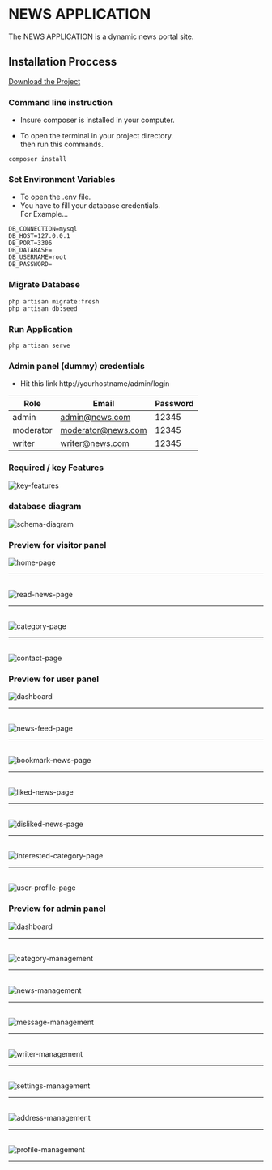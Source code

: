 # NEWS APPLICATION

The NEWS APPLICATION is a dynamic news portal site.

## Installation Proccess
[Download the Project](https://github.com/code-with-Rashed/news/archive/refs/heads/master.zip)  

### Command line instruction 

- Insure composer is installed in your computer.

- To open the terminal in your project directory.  
then run this commands.

```
composer install
```
### Set Environment Variables  
- To open the .env file.  
- You have to fill your database credentials.  
For Example...  

```
DB_CONNECTION=mysql
DB_HOST=127.0.0.1
DB_PORT=3306
DB_DATABASE=
DB_USERNAME=root
DB_PASSWORD=
```

### Migrate Database  

```
php artisan migrate:fresh
php artisan db:seed
```
### Run Application  

```
php artisan serve
```

### Admin panel (dummy) credentials
- Hit this link http://yourhostname/admin/login

| Role         | Email              | Password |
|--------------|--------------------|----------|
| admin        | admin@news.com     | 12345    |
| moderator    | moderator@news.com | 12345    |
| writer       | writer@news.com    | 12345    |


### Required / key Features
![key-features](./preview/sitemap/sitemap.png)

### database diagram
![schema-diagram](./preview/diagram/schema-diagram.png)

### Preview for visitor panel
![home-page](./preview/showcase/visitorpanel/home-page.jpeg) <br><hr><br>
![read-news-page](./preview/showcase/visitorpanel/read-news.jpeg) <br><hr><br>
![category-page](./preview/showcase/visitorpanel/category-page.jpeg) <br><hr><br>
![contact-page](./preview/showcase/visitorpanel/contact-page.jpeg)

### Preview for user panel
![dashboard](./preview/showcase/userpanel/dashboard-page.jpeg) <br><hr><br>
![news-feed-page](./preview/showcase/userpanel/news-feed-page.jpeg) <br><hr><br>
![bookmark-news-page](./preview/showcase/userpanel/bookmark-news-page.jpeg) <br><hr><br>
![liked-news-page](./preview/showcase/userpanel/liked-news-page.jpeg) <br><hr><br>
![disliked-news-page](./preview/showcase/userpanel/disliked-news-page.jpeg) <br><hr><br>
![interested-category-page](./preview/showcase/userpanel/interested-category-page.jpeg) <br><hr><br>
![user-profile-page](./preview/showcase/userpanel/user-profile-page.jpeg)

### Preview for admin panel
![dashboard](./preview/showcase/adminpanel/dashboard-page.jpeg) <br><hr><br>
![category-management](./preview/showcase/adminpanel/category-management-page.jpeg) <br><hr><br>
![news-management](./preview/showcase/adminpanel/news-management-page.jpeg) <br><hr><br>
![message-management](./preview/showcase/adminpanel/message-management-page.jpeg) <br><hr><br>
![writer-management](./preview/showcase/adminpanel/writer-management-page.jpeg) <br><hr><br>
![settings-management](./preview/showcase/adminpanel/settings-management-page.jpeg) <br><hr><br>
![address-management](./preview/showcase/adminpanel/address-management-page.jpeg) <br><hr><br>
![profile-management](./preview/showcase/adminpanel/profile-management-page.jpeg) <br><hr><br>